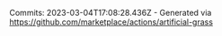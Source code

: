 Commits: 2023-03-04T17:08:28.436Z - Generated via https://github.com/marketplace/actions/artificial-grass
<br>
